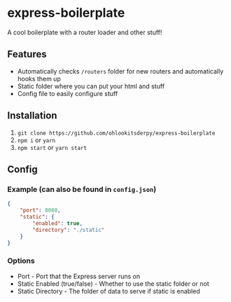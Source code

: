 # express-boilerplate
A cool boilerplate with a router loader and other stuff!

## Features
* Automatically checks ``/routers`` folder for new routers and automatically hooks them up
* Static folder where you can put your html and stuff
* Config file to easily configure stuff

## Installation
1. ``git clone https://github.com/ohlookitsderpy/express-boilerplate``
2. ``npm i`` or ``yarn``
3. ``npm start`` or ``yarn start``

## Config
### Example (can also be found in ``config.json``)
```json
{
    "port": 8080,
    "static": {
        "enabled": true,
        "directory": "./static"
    }
}
```
### Options
* Port - Port that the Express server runs on
* Static Enabled (true/false) - Whether to use the static folder or not 
* Static Directory - The folder of data to serve if static is enabled
